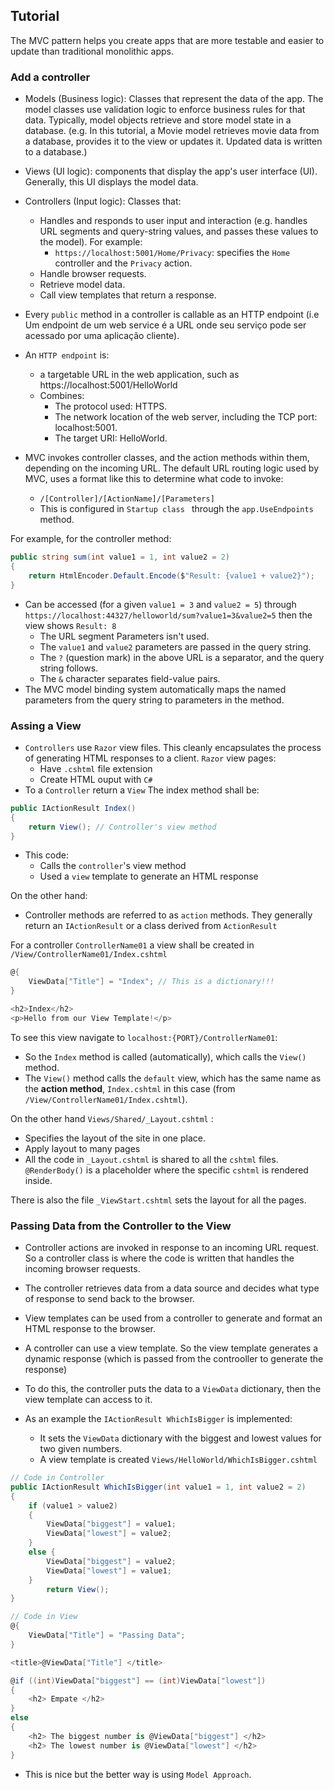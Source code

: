 ## Tutorial

The MVC pattern helps you create apps that are more testable and easier to update than traditional monolithic apps.

### Add a controller

- Models (Business logic): Classes that represent the data of the app. The model classes use validation logic to enforce business rules for that data. Typically, model objects retrieve and store model state in a database. (e.g. In this tutorial, a Movie model retrieves movie data from a database, provides it to the view or updates it. Updated data is written to a database.)
- Views (UI logic): components that display the app's user interface (UI). Generally, this UI displays the model data.
- Controllers (Input logic): Classes that:
  - Handles and responds to user input and interaction (e.g. handles URL segments and query-string values, and passes these values to the model). For example:
    - `https://localhost:5001/Home/Privacy`: specifies the `Home` controller and the `Privacy` action.
  - Handle browser requests.
  - Retrieve model data.
  - Call view templates that return a response.

- Every `public` method in a controller is callable as an HTTP endpoint (i.e Um endpoint de um web service é a URL onde seu serviço pode ser acessado por uma aplicação cliente). 

- An `HTTP endpoint` is:
  - a targetable URL in the web application, such as https://localhost:5001/HelloWorld
  - Combines:
    - The protocol used: HTTPS.
    - The network location of the web server, including the TCP port: localhost:5001.
    - The target URI: HelloWorld.

- MVC invokes controller classes, and the action methods within them, depending on the incoming URL. The default URL routing logic used by MVC, uses a format like this to determine what code to invoke:
  - `/[Controller]/[ActionName]/[Parameters]`
  - This is configured in `Startup class ` through the `app.UseEndpoints` method.

For example, for the controller method: 

``` cs
public string sum(int value1 = 1, int value2 = 2)
{
    return HtmlEncoder.Default.Encode($"Result: {value1 + value2}");
}
```

- Can be accessed (for a given `value1 = 3` and `value2 = 5`) through `https://localhost:44327/helloworld/sum?value1=3&value2=5` then the view shows `Result: 8`
  - The URL segment Parameters isn't used.
  - The `value1` and `value2` parameters are passed in the query string.
  - The `?` (question mark) in the above URL is a separator, and the query string follows.
  - The `&` character separates field-value pairs.
- The MVC model binding system automatically maps the named parameters from the query string to parameters in the method. 

### Assing a View
- `Controllers` use `Razor` view files. This cleanly encapsulates the process of generating HTML responses to a client. `Razor` view pages:
  - Have `.cshtml` file extension
  - Create HTML ouput with `C#`
- To a `Controller` return a `View` The index method shall be:
``` cs
public IActionResult Index()
{
    return View(); // Controller's view method
}
```
- This code:
  - Calls the `controller`'s view method
  - Used a `view` template to generate an HTML response

On the other hand:
- Controller methods are referred to as `action` methods. They generally return an `IActionResult` or a class derived from `ActionResult`


For a controller `ControllerName01` a view shall be created in `/View/ControllerName01/Index.cshtml`

``` cs 
@{
    ViewData["Title"] = "Index"; // This is a dictionary!!!
}

<h2>Index</h2>
<p>Hello from our View Template!</p>
```

To see this view navigate to `localhost:{PORT}/ControllerName01`:
- So the `Index` method is called (automatically), which calls the `View()` method.
- The `View()` method calls the `default` view, which has the same name as the **action method**, `Index.cshtml` in this case (from `/View/ControllerName01/Index.cshtml`).

On the other hand `Views/Shared/_Layout.cshtml` : 
- Specifies the layout of the site in one place.
- Apply layout to many pages
- All the code in `_Layout.cshtml` is shared to all the `cshtml` files. `@RenderBody()` is a placeholder where the specific `cshtml` is rendered inside.

There is also the file `_ViewStart.cshtml` sets the layout for all the pages.

### Passing Data from the Controller to the View
- Controller actions are invoked in response to an incoming URL request. So a controller class is where the code is written that handles the incoming browser requests. 
- The controller retrieves data from a data source and decides what type of response to send back to the browser. 
- View templates can be used from a controller to generate and format an HTML response to the browser.

- A controller can use a view template. So the view template generates a dynamic response (which is passed from the controoller to generate the response)
- To do this, the controller puts the data to a `ViewData` dictionary, then the view template can access to it.

- As an example the `IActionResult WhichIsBigger` is implemented:
  - It sets the `ViewData` dictionary with the biggest and lowest values for  two given numbers.
  - A  view template is created `Views/HelloWorld/WhichIsBigger.cshtml`

``` cs 
// Code in Controller
public IActionResult WhichIsBigger(int value1 = 1, int value2 = 2)
{
    if (value1 > value2)
    { 
        ViewData["biggest"] = value1;
        ViewData["lowest"] = value2;
    }
    else {
        ViewData["biggest"] = value2;
        ViewData["lowest"] = value1;
    }
        return View();
}

// Code in View
@{
    ViewData["Title"] = "Passing Data";
}

<title>@ViewData["Title"] </title>

@if ((int)ViewData["biggest"] == (int)ViewData["lowest"])
{
    <h2> Empate </h2>
}
else
{
    <h2> The biggest number is @ViewData["biggest"] </h2>
    <h2> The lowest number is @ViewData["lowest"] </h2>
}
```

- This is nice but the better way is using `Model Approach`.  
